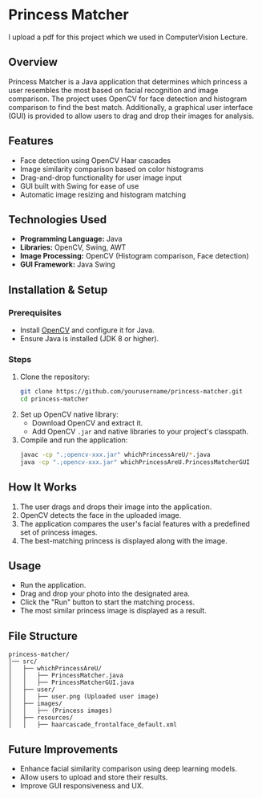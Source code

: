 # Princess Matcher
I upload a pdf for this project which we used in ComputerVision Lecture.
## Overview
Princess Matcher is a Java application that determines which princess a user resembles the most based on facial recognition and image comparison. The project uses OpenCV for face detection and histogram comparison to find the best match. Additionally, a graphical user interface (GUI) is provided to allow users to drag and drop their images for analysis.

## Features
- Face detection using OpenCV Haar cascades
- Image similarity comparison based on color histograms
- Drag-and-drop functionality for user image input
- GUI built with Swing for ease of use
- Automatic image resizing and histogram matching

## Technologies Used
- **Programming Language:** Java
- **Libraries:** OpenCV, Swing, AWT
- **Image Processing:** OpenCV (Histogram comparison, Face detection)
- **GUI Framework:** Java Swing

## Installation & Setup

### Prerequisites
- Install [OpenCV](https://opencv.org/) and configure it for Java.
- Ensure Java is installed (JDK 8 or higher).

### Steps
1. Clone the repository:
   ```sh
   git clone https://github.com/yourusername/princess-matcher.git
   cd princess-matcher
   ```
2. Set up OpenCV native library:
   - Download OpenCV and extract it.
   - Add OpenCV `.jar` and native libraries to your project's classpath.
3. Compile and run the application:
   ```sh
   javac -cp ".;opencv-xxx.jar" whichPrincessAreU/*.java
   java -cp ".;opencv-xxx.jar" whichPrincessAreU.PrincessMatcherGUI
   ```

## How It Works
1. The user drags and drops their image into the application.
2. OpenCV detects the face in the uploaded image.
3. The application compares the user's facial features with a predefined set of princess images.
4. The best-matching princess is displayed along with the image.

## Usage
- Run the application.
- Drag and drop your photo into the designated area.
- Click the "Run" button to start the matching process.
- The most similar princess image is displayed as a result.

## File Structure
```
princess-matcher/
│── src/
│   ├── whichPrincessAreU/
│   │   ├── PrincessMatcher.java
│   │   ├── PrincessMatcherGUI.java
│   ├── user/
│   │   ├── user.png (Uploaded user image)
│   ├── images/
│   │   ├── (Princess images)
│   ├── resources/
│   │   ├── haarcascade_frontalface_default.xml
```

## Future Improvements
- Enhance facial similarity comparison using deep learning models.
- Allow users to upload and store their results.
- Improve GUI responsiveness and UX.


